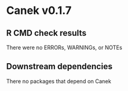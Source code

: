 # Canek v0.1.7

## R CMD check results
There were no ERRORs, WARNINGs, or NOTEs

## Downstream dependencies

There no packages that depend on Canek


